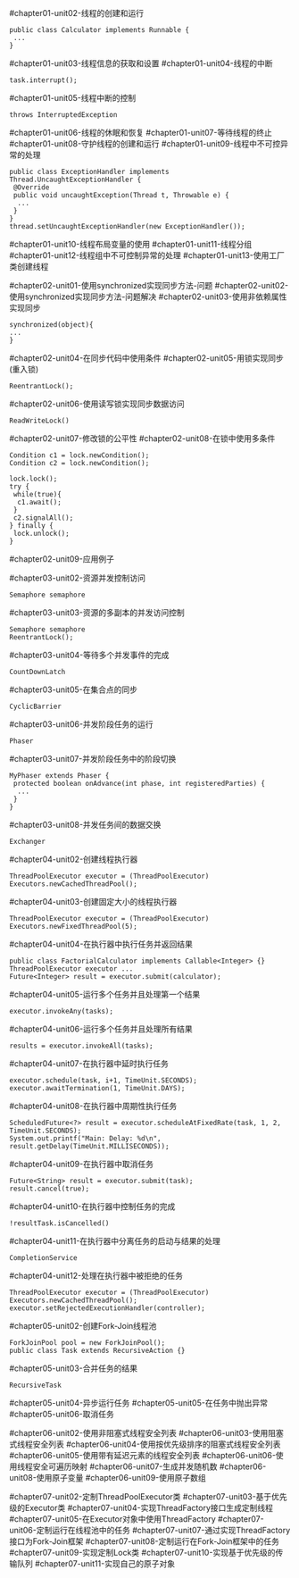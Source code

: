 #chapter01-unit02-线程的创建和运行
```
public class Calculator implements Runnable {
 ...
}
```
#chapter01-unit03-线程信息的获取和设置
#chapter01-unit04-线程的中断
```
task.interrupt(); 
```
#chapter01-unit05-线程中断的控制
```
throws InterruptedException
```
#chapter01-unit06-线程的休眠和恢复
#chapter01-unit07-等待线程的终止
#chapter01-unit08-守护线程的创建和运行
#chapter01-unit09-线程中不可控异常的处理
```
public class ExceptionHandler implements Thread.UncaughtExceptionHandler {
 @Override
 public void uncaughtException(Thread t, Throwable e) {
  ...
 }
}
thread.setUncaughtExceptionHandler(new ExceptionHandler());
```
#chapter01-unit10-线程布局变量的使用
#chapter01-unit11-线程分组
#chapter01-unit12-线程组中不可控制异常的处理
#chapter01-unit13-使用工厂类创建线程

#chapter02-unit01-使用synchronized实现同步方法-问题
#chapter02-unit02-使用synchronized实现同步方法-问题解决
#chapter02-unit03-使用非依赖属性实现同步
```
synchronized(object){
...
}
```
#chapter02-unit04-在同步代码中使用条件
#chapter02-unit05-用锁实现同步(重入锁)
```
ReentrantLock();
```
#chapter02-unit06-使用读写锁实现同步数据访问
```
ReadWriteLock()
```
#chapter02-unit07-修改锁的公平性
#chapter02-unit08-在锁中使用多条件
```
Condition c1 = lock.newCondition();
Condition c2 = lock.newCondition();

lock.lock();
try {
 while(true){
  c1.await();
 }
 c2.signalAll();
} finally {
 lock.unlock();
}
```
#chapter02-unit09-应用例子

#chapter03-unit02-资源并发控制访问
```
Semaphore semaphore
```
#chapter03-unit03-资源的多副本的并发访问控制
```
Semaphore semaphore
ReentrantLock();
```
#chapter03-unit04-等待多个并发事件的完成
```
CountDownLatch
```
#chapter03-unit05-在集合点的同步
```
CyclicBarrier
```
#chapter03-unit06-并发阶段任务的运行
```
Phaser
```
#chapter03-unit07-并发阶段任务中的阶段切换
```
MyPhaser extends Phaser {
 protected boolean onAdvance(int phase, int registeredParties) {
  ...
 }
}
```
#chapter03-unit08-并发任务间的数据交换
```
Exchanger
```

#chapter04-unit02-创建线程执行器
```
ThreadPoolExecutor executor = (ThreadPoolExecutor) Executors.newCachedThreadPool();
```
#chapter04-unit03-创建固定大小的线程执行器
```
ThreadPoolExecutor executor = (ThreadPoolExecutor) Executors.newFixedThreadPool(5);
```
#chapter04-unit04-在执行器中执行任务并返回结果
```
public class FactorialCalculator implements Callable<Integer> {}
ThreadPoolExecutor executor ...
Future<Integer> result = executor.submit(calculator);
```
#chapter04-unit05-运行多个任务并且处理第一个结果
```
executor.invokeAny(tasks);
```
#chapter04-unit06-运行多个任务并且处理所有结果
```
results = executor.invokeAll(tasks);
```
#chapter04-unit07-在执行器中延时执行任务
```
executor.schedule(task, i+1, TimeUnit.SECONDS);
executor.awaitTermination(1, TimeUnit.DAYS);
```
#chapter04-unit08-在执行器中周期性执行任务
```
ScheduledFuture<?> result = executor.scheduleAtFixedRate(task, 1, 2, TimeUnit.SECONDS);
System.out.printf("Main: Delay: %d\n", result.getDelay(TimeUnit.MILLISECONDS));
```
#chapter04-unit09-在执行器中取消任务
```
Future<String> result = executor.submit(task);
result.cancel(true);
```
#chapter04-unit10-在执行器中控制任务的完成
```
!resultTask.isCancelled()
```
#chapter04-unit11-在执行器中分离任务的启动与结果的处理
```
CompletionService
```
#chapter04-unit12-处理在执行器中被拒绝的任务
```
ThreadPoolExecutor executor = (ThreadPoolExecutor) Executors.newCachedThreadPool();
executor.setRejectedExecutionHandler(controller);
```

#chapter05-unit02-创建Fork-Join线程池
```
ForkJoinPool pool = new ForkJoinPool();
public class Task extends RecursiveAction {}
```
#chapter05-unit03-合并任务的结果
```
RecursiveTask
```
#chapter05-unit04-异步运行任务
#chapter05-unit05-在任务中抛出异常
#chapter05-unit06-取消任务

#chapter06-unit02-使用非阻塞式线程安全列表
#chapter06-unit03-使用阻塞式线程安全列表
#chapter06-unit04-使用按优先级排序的阻塞式线程安全列表
#chapter06-unit05-使用带有延迟元素的线程安全列表
#chapter06-unit06-使用线程安全可遍历映射
#chapter06-unit07-生成并发随机数
#chapter06-unit08-使用原子变量
#chapter06-unit09-使用原子数组

#chapter07-unit02-定制ThreadPoolExecutor类
#chapter07-unit03-基于优先级的Executor类
#chapter07-unit04-实现ThreadFactory接口生成定制线程
#chapter07-unit05-在Executor对象中使用ThreadFactory
#chapter07-unit06-定制运行在线程池中的任务
#chapter07-unit07-通过实现ThreadFactory接口为Fork-Join框架
#chapter07-unit08-定制运行在Fork-Join框架中的任务
#chapter07-unit09-实现定制Lock类
#chapter07-unit10-实现基于优先级的传输队列
#chapter07-unit11-实现自己的原子对象
